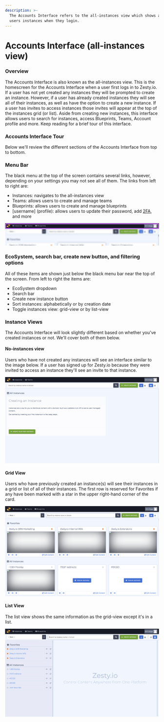 ```yaml
---
description: >-
  The Accounts Interface refers to the all-instances view which shows all of a
  users instances when they login.
---
```


# Accounts Interface \(all-instances view\)

### **Overview**

The Accounts Interface is also known as the all-instances view. This is the homescreen for the Accounts Interface when a user first logs in to Zesty.io. If a user has not yet created any instances they will be prompted to create an instance. However, if a user has already created instances they will see all of their instances, as well as have the option to create a new instance. If a user has invites to access instances those invites will appear at the top of the instances grid \(or list\). Aside from creating new instances,  this interface allows users to search for instances, access Blueprints, Teams, Account profile and more. Keep reading for a brief tour of this interface.

### Accounts Interface Tour

Below we'll review the different sections of the Accounts Interface from top to bottom.

### Menu Bar

The black menu at the top of the screen contains several links, however, depending on your settings you may not see all of them. The links from left to right are:

* Instances: navigates to the all-instances view
* Teams: allows users to create and manage teams
* Blueprints: allows users to create and manage blueprints
* \[username\] \(profile\): allows users to update their password, add [2FA](https://zesty.org/guides/how-to-set-up-two-factor-authentication), and more

![Menu bar outlined in purple at the top of the screen.](../../.gitbook/assets/accounts-menu-bar.png)

### EcoSystem, search bar, create new button, and filtering options

All of these items are shown just below the black menu bar near the top of the screen. From left to right the items are:

* EcoSystem dropdown
* Search bar
* Create new instance button
* Sort instances: alphabetically or by creation date
* Toggle instances view: grid-view or by list-view

### Instance Views

The Accounts Interface will look slightly different based on whether you've created instances or not. We'll cover both of them below. 

#### No-instances view

Users who have not created any instances will see an interface similar to the image below. If a user has signed up for Zesty.io because they were invited to access an instance they'll see an invite to that instance. 

![Accounts Interface create-an-instance card.](../../.gitbook/assets/new-account-accounts-interface.png)

#### Grid View

Users who have previously created an instance\(s\) will see their instances in a grid or list of all of their instances. The first row is reserved for Favorites if any have been marked with a star in the upper right-hand corner of the card. 

![Accounts Interface grid-view shows instances on blocks or cards.](../../.gitbook/assets/instance-created-interface.png)

#### List View

The list view shows the same information as the grid-view except it's in a list.

![Accounts Interface list-view shows instances in a list.](../../.gitbook/assets/instances-created-list-view.png)

